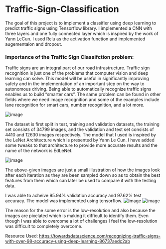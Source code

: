 # Traffic-Sign-Classification
The goal of this project is to implement a classifier using deep learning to predict traffic signs using Tensorflow library.
I implemented a CNN  with three layers and one fully connected layer which is inspired by the work of Yann LeCun. I used Relu as the activation function and implemented augementaion and dropout.

### Importance of the Traffic Sign Classifction problem:
Traffic signs are an integral part of our road infrastructure. Traffic sign recognition is just one of the problems
that computer vision and deep learning can solve. This model will be useful in significantly improving safety and
in the implementation of an important step on the way to autonomous driving. Being able to automatically
recognize traffic signs enables us to build “smarter cars”. The same problem can be found in other fields where
we need image recognition and some of the examples include lane recognition for smart cars, number
recognition, and a lot more.

![image](https://user-images.githubusercontent.com/27828691/127936627-edbbb6d6-a56b-4356-9ee0-9af4c03dee24.png)

The dataset is first split in test, training and validation datasets, the training set consists of 34799 images, and the validation and test set consists of 4410 and 12630 images respectively. The model that I used is inspired by the LeNet Architecture which is presented by Yann Le Cun. I have added some tweaks to that architecture to provide more accurate results and the name of the network is EdLeNet.

![image](https://user-images.githubusercontent.com/27828691/127936829-f30de8ff-22d3-42dc-86ab-f62c4a652f66.png)

The above-given images are just a small illustration of how the images look after each iteration as they are been sampled down so as to obtain the best features from them which can later be used to compare it with the testing data.

I was able to acheive 95.94% validation accuracy and 97.62% test accuracy. The model was implemented using tensorflow.
![image](https://user-images.githubusercontent.com/27828691/127936925-697467ab-4b14-4a54-bc77-a466c1e6223c.png)
![image](https://user-images.githubusercontent.com/27828691/127936957-2a80e5c7-6a42-46f5-9654-17a5baf2d049.png)

The reason for the some error is the low-resolution and also because the images are pixelated which is making it difficult to identify them. Even though I was able to overcome a lot of challenges I feel the low-resolution was difficult to completely overcome.

Resource Used:
https://towardsdatascience.com/recognizing-traffic-signs-with-over-98-accuracy-using-deep-learning-86737aedc2ab
